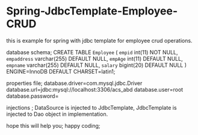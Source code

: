 # Spring-JdbcTemplate-Employee-CRUD

this is example for spring with jdbc template for employee crud operations.

database schema;
CREATE TABLE `Employee` (
  `empid` int(11) NOT NULL,
  `empaddress` varchar(255) DEFAULT NULL,
  `empAge` int(11) DEFAULT NULL,
  `empname` varchar(255) DEFAULT NULL,
  `salary` bigint(20) DEFAULT NULL
) ENGINE=InnoDB DEFAULT CHARSET=latin1;

properties file;
database.driver=com.mysql.jdbc.Driver
database.url=jdbc:mysql://localhost:3306/acs_abd
database.user=root
database.password=

injections ; DataSource is injected to JdbcTemplate, JdbcTemplate is injected to Dao object in implementation.

hope this will help you; happy coding;
